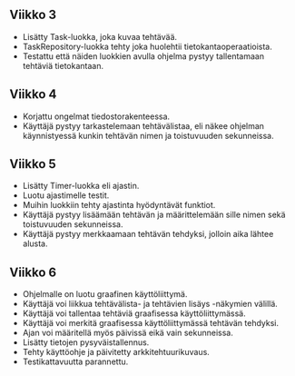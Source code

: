## Viikko 3
- Lisätty Task-luokka, joka kuvaa tehtävää.
- TaskRepository-luokka tehty joka huolehtii tietokantaoperaatioista.
- Testattu että näiden luokkien avulla ohjelma pystyy tallentamaan tehtäviä tietokantaan.

## Viikko 4
- Korjattu ongelmat tiedostorakenteessa.
- Käyttäjä pystyy tarkastelemaan tehtävälistaa, eli näkee ohjelman käynnistyessä kunkin tehtävän nimen ja toistuvuuden sekunneissa.

## Viikko 5
- Lisätty Timer-luokka eli ajastin.
- Luotu ajastimelle testit.
- Muihin luokkiin tehty ajastinta hyödyntävät funktiot.
- Käyttäjä pystyy lisäämään tehtävän ja määrittelemään sille nimen sekä toistuvuuden sekunneissa.
- Käyttäjä pystyy merkkaamaan tehtävän tehdyksi, jolloin aika lähtee alusta.

## Viikko 6
- Ohjelmalle on luotu graafinen käyttöliittymä.
- Käyttäjä voi liikkua tehtävälista- ja tehtävien lisäys -näkymien välillä.
- Käyttäjä voi tallentaa tehtäviä graafisessa käyttöliittymässä.
- Käyttäjä voi merkitä graafisessa käyttöliittymässä tehtävän tehdyksi.
- Ajan voi määritellä myös päivissä eikä vain sekunneissa.
- Lisätty tietojen pysyväistallennus.
- Tehty käyttöohje ja päivitetty arkkitehtuurikuvaus.
- Testikattavuutta parannettu.
